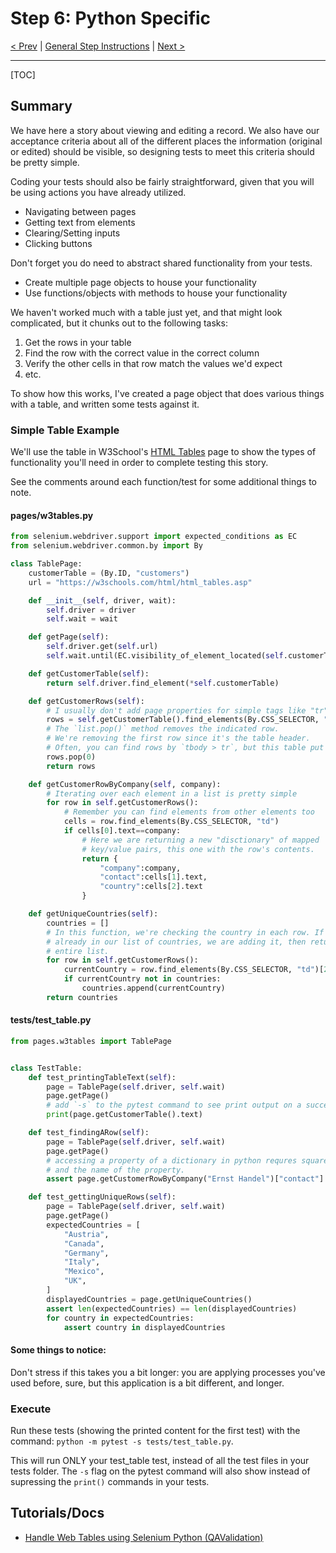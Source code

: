 # Step 6: Python Specific

[< Prev](./p5.md) | [General Step Instructions](../step6.md) | [Next >](./p7.md)

---

[TOC]

## Summary

We have here a story about viewing and editing a record. We also have our acceptance criteria about all of the different places the information (original or edited) should be visible, so designing tests to meet this criteria should be pretty simple.

Coding your tests should also be fairly straightforward, given that you will be using actions you have already utilized.

-   Navigating between pages
-   Getting text from elements
-   Clearing/Setting inputs
-   Clicking buttons

Don't forget you do need to abstract shared functionality from your tests.

-   Create multiple page objects to house your functionality
-   Use functions/objects with methods to house your functionality

We haven't worked much with a table just yet, and that might look complicated, but it chunks out to the following tasks:

1. Get the rows in your table
1. Find the row with the correct value in the correct column
1. Verify the other cells in that row match the values we'd expect
1. etc.

To show how this works, I've created a page object that does various things with a table, and written some tests against it.

### Simple Table Example

We'll use the table in W3School's [HTML Tables](https://www.w3schools.com/html/html_tables.asp) page to show the types of functionality you'll need in order to complete testing this story.

See the comments around each function/test for some additional things to note.

#### pages/w3tables.py

```python
from selenium.webdriver.support import expected_conditions as EC
from selenium.webdriver.common.by import By

class TablePage:
    customerTable = (By.ID, "customers")
    url = "https://w3schools.com/html/html_tables.asp"

    def __init__(self, driver, wait):
        self.driver = driver
        self.wait = wait

    def getPage(self):
        self.driver.get(self.url)
        self.wait.until(EC.visibility_of_element_located(self.customerTable))

    def getCustomerTable(self):
        return self.driver.find_element(*self.customerTable)

    def getCustomerRows(self):
        # I usually don't add page properties for simple tags like "tr" or "td".
        rows = self.getCustomerTable().find_elements(By.CSS_SELECTOR, "tr")
        # The `list.pop()` method removes the indicated row.
        # We're removing the first row since it's the table header.
        # Often, you can find rows by `tbody > tr`, but this table put the header row in the body.
        rows.pop(0)
        return rows

    def getCustomerRowByCompany(self, company):
        # Iterating over each element in a list is pretty simple
        for row in self.getCustomerRows():
            # Remember you can find elements from other elements too
            cells = row.find_elements(By.CSS_SELECTOR, "td")
            if cells[0].text==company:
                # Here we are returning a new "disctionary" of mapped
                # key/value pairs, this one with the row's contents.
                return {
                    "company":company,
                    "contact":cells[1].text,
                    "country":cells[2].text
                }

    def getUniqueCountries(self):
        countries = []
        # In this function, we're checking the country in each row. If it is not
        # already in our list of countries, we are adding it, then returning the
        # entire list.
        for row in self.getCustomerRows():
            currentCountry = row.find_elements(By.CSS_SELECTOR, "td")[2].text
            if currentCountry not in countries:
                countries.append(currentCountry)
        return countries
```

#### tests/test_table.py

```python
from pages.w3tables import TablePage


class TestTable:
    def test_printingTableText(self):
        page = TablePage(self.driver, self.wait)
        page.getPage()
        # add `-s` to the pytest command to see print output on a successful test
        print(page.getCustomerTable().text)

    def test_findingARow(self):
        page = TablePage(self.driver, self.wait)
        page.getPage()
        # accessing a property of a dictionary in python requres square brackets
        # and the name of the property.
        assert page.getCustomerRowByCompany("Ernst Handel")["contact"] == "Roland Mendel"

    def test_gettingUniqueRows(self):
        page = TablePage(self.driver, self.wait)
        page.getPage()
        expectedCountries = [
            "Austria",
            "Canada",
            "Germany",
            "Italy",
            "Mexico",
            "UK",
        ]
        displayedCountries = page.getUniqueCountries()
        assert len(expectedCountries) == len(displayedCountries)
        for country in expectedCountries:
            assert country in displayedCountries
```

#### Some things to notice:

Don't stress if this takes you a bit longer: you are applying processes you've used before, sure, but this application is a bit different, and longer.

### Execute

Run these tests (showing the printed content for the first test) with the command: `python -m pytest -s tests/test_table.py`.

This will run ONLY your test_table test, instead of all the test files in your tests folder. The `-s` flag on the pytest command will also show instead of supressing the `print()` commands in your tests.

## Tutorials/Docs

-   [Handle Web Tables using Selenium Python (QAValidation)](https://qavalidation.com/2021/01/automate-handle-web-table-using-selenium-python.html/)
